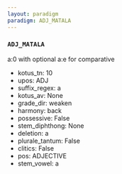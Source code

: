 ```yaml
---
layout: paradigm
paradigm: ADJ_MATALA
---
```

### ` ADJ_MATALA `

a:0 with optional a:e for comparative
* kotus_tn: 10
* upos: ADJ
* suffix_regex: a
* kotus_av: None
* grade_dir: weaken
* harmony: back
* possessive: False
* stem_diphthong: None
* deletion: a
* plurale_tantum: False
* clitics: False
* pos: ADJECTIVE
* stem_vowel: a
